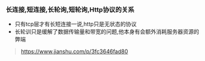 ### 长连接,短连接,长轮询,短轮询,Http协议的关系

* 只有tcp层才有长短连接一说,http只是无状态的协议
* 长轮训只是缓解了数据传输量和带宽的问题,他本身有会额外消耗服务器资源的弊端

> https://www.jianshu.com/p/3fc3646fad80

